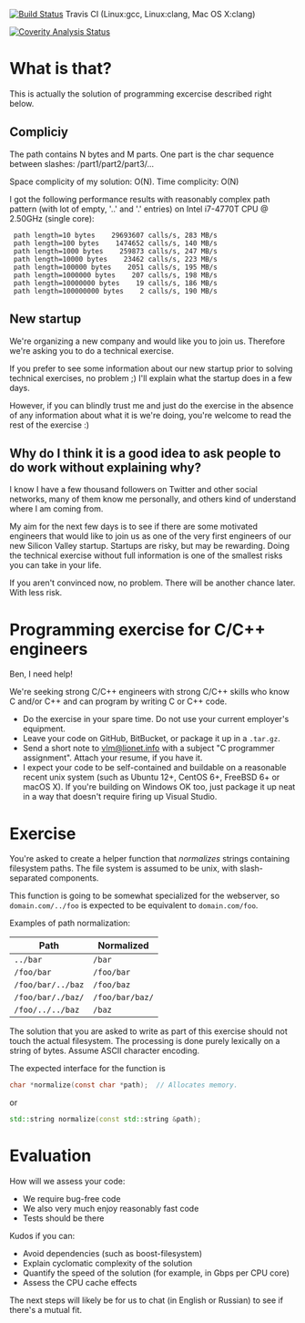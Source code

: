 [![Build Status](https://api.travis-ci.org/nikkikom/programming-exercise-c-1.svg?branch=master)](https://travis-ci.org/nikkikom/programming-exercise-c-1) Travis CI (Linux:gcc, Linux:clang, Mac OS X:clang)

[![Coverity Analysis Status](https://scan.coverity.com/projects/11825/badge.svg)](https://scan.coverity.com/projects/nikkikom-programming-exercise-c-1)

# What is that?
 
This is actually the solution of programming excercise described right below.
 
## Compliciy
 
The path contains N bytes and M parts. One part is the char sequence between 
slashes: /part1/part2/part3/...

Space complicity of my solution: O(N).
Time complicity: O(N)
 
I got the following performance results with reasonably complex path pattern 
(with lot of empty, '..' and '.' entries) on  Intel i7-4770T CPU @ 2.50GHz (single core):
 
```
 path length=10 bytes    29693607 calls/s, 283 MB/s
 path length=100 bytes    1474652 calls/s, 140 MB/s
 path length=1000 bytes    259873 calls/s, 247 MB/s
 path length=10000 bytes    23462 calls/s, 223 MB/s
 path length=100000 bytes    2051 calls/s, 195 MB/s
 path length=1000000 bytes    207 calls/s, 198 MB/s
 path length=10000000 bytes    19 calls/s, 186 MB/s
 path length=100000000 bytes    2 calls/s, 190 MB/s
```

## New startup

We're organizing a new company and would like you to join us. Therefore
we're asking you to do a technical exercise.

If you prefer to see some information about our new startup prior to solving
technical exercises, no problem ;) I'll explain what the startup does in
a few days.

However, if you can blindly trust me and just do the exercise in the absence
of any information about what it is we're doing, you're welcome to read the
rest of the exercise :)

## Why do I think it is a good idea to ask people to do work without explaining why?

I know I have a few thousand followers on Twitter and other social networks,
many of them know me personally, and others kind of understand where I am
coming from.

My aim for the next few days is to see if there are some motivated engineers
that would like to join us as one of the very first engineers of our
new Silicon Valley startup. Startups are risky, but may be rewarding.
Doing the technical exercise without full information is one of the smallest
risks you can take in your life.

If you aren't convinced now, no problem. There will be another chance later.
With less risk.


# Programming exercise for C/C++ engineers

Ben, I need help!

We're seeking strong C/C++ engineers with strong C/C++ skills who know C and/or C++ and can program by writing C or C++ code.

 * Do the exercise in your spare time. Do not use your current employer's equipment.
 * Leave your code on GitHub, BitBucket, or package it up in a `.tar.gz`.
 * Send a short note to [vlm@lionet.info](mailto:vlm@lionet.info) with a subject "C programmer assignment". Attach your resume, if you have it.
 * I expect your code to be self-contained and buildable on a reasonable recent unix system (such as Ubuntu 12+, CentOS 6+, FreeBSD 6+ or macOS X). If you're building on Windows OK too, just package it up neat in a way that doesn't require firing up Visual Studio.

# Exercise

You're asked to create a helper function that _normalizes_ strings containing
filesystem paths. The file system is assumed to be unix, with slash-separated
components.

This function is going to be somewhat specialized for the webserver, so `domain.com/../foo` is expected to be equivalent to `domain.com/foo`.

Examples of path normalization:

| Path              | Normalized        |
|-------------------|-------------------|
| `../bar`          | `/bar`            |
| `/foo/bar`        | `/foo/bar`        |
| `/foo/bar/../baz` | `/foo/baz`        |
| `/foo/bar/./baz/` | `/foo/bar/baz/`   |
| `/foo/../../baz`  | `/baz`            |

The solution that you are asked to write as part of this exercise should not touch the actual filesystem.
The processing is done purely lexically on a string of bytes.
Assume ASCII character encoding.

The expected interface for the function is

```C
char *normalize(const char *path);  // Allocates memory.
```

or

```C++
std::string normalize(const std::string &path);
```

# Evaluation

How will we assess your code:

 * We require bug-free code
 * We also very much enjoy reasonably fast code
 * Tests should be there

Kudos if you can:
 * Avoid dependencies (such as boost-filesystem)
 * Explain cyclomatic complexity of the solution
 * Quantify the speed of the solution (for example, in Gbps per CPU core)
 * Assess the CPU cache effects

The next steps will likely be for us to chat (in English or Russian) to see if there's a mutual fit.
